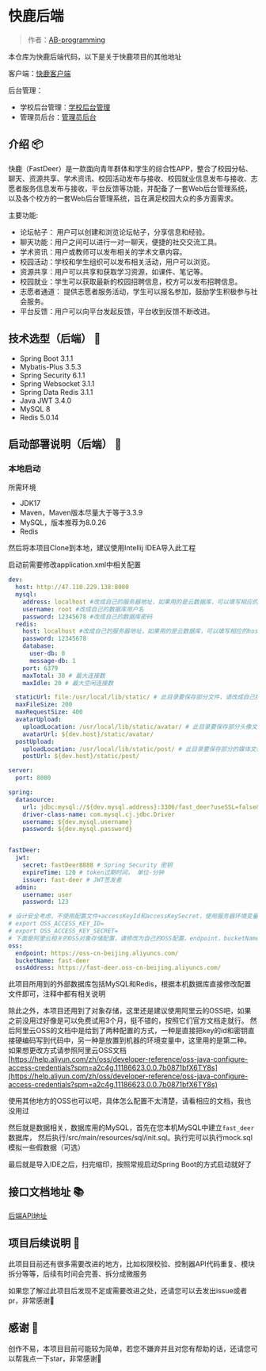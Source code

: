 # 快鹿后端

> 作者：[AB-programming](https://github.com/AB-programming/)

本仓库为快鹿后端代码，以下是关于快鹿项目的其他地址

客户端：[快鹿客户端](https://github.com/AB-programming/FastDeer-Client)

后台管理：
- 学校后台管理：[学校后台管理](https://github.com/AB-programming/FastDeer-School-Admin) 
- 管理员后台：[管理员后台](https://github.com/AB-programming/FastDeer-Admin)

## 介绍 📦
快鹿（FastDeer）是一款面向青年群体和学生的综合性APP，整合了校园分帖、聊天、资源共享、学术资讯、校园活动发布与接收、校园就业信息发布与接收、志愿者服务信息发布与接收，平台反馈等功能，并配备了一套Web后台管理系统，以及各个校方的一套Web后台管理系统，旨在满足校园大众的多方面需求。

主要功能:
- 论坛帖子： 用户可以创建和浏览论坛帖子，分享信息和经验。
- 聊天功能：用户之间可以进行一对一聊天，便捷的社交交流工具。
- 学术资讯：用户或教师可以发布相关的学术文章内容。
- 校园活动：学校和学生组织可以发布相关活动，用户可以浏览。
- 资源共享：用户可以共享和获取学习资源，如课件、笔记等。
- 校园就业：学生可以获取最新的校园招聘信息，校方可以发布招聘信息。
- 志愿者通道： 提供志愿者服务活动，学生可以报名参加，鼓励学生积极参与社会服务。
- 平台反馈：用户可以向平台发起反馈，平台收到反馈不断改进。

## 技术选型（后端） 🔬
- Spring Boot 3.1.1
- Mybatis-Plus 3.5.3
- Spring Security 6.1.1
- Spring Websocket 3.1.1
- Spring Data Redis 3.1.1
- Java JWT 3.4.0
- MySQL 8
- Redis 5.0.14

## 启动部署说明（后端） 🚀
### 本地启动
所需环境
- JDK17
- Maven，Maven版本尽量大于等于3.3.9
- MySQL，版本推荐为8.0.26
- Redis

然后将本项目Clone到本地，建议使用Intellij IDEA导入此工程

启动前需要修改application.xml中相关配置
```yaml
dev:
  host: http://47.110.229.138:8080
  mysql:
    address: localhost #改成自己的服务器地址，如果用的是云数据库，可以填写相应的host
    username: root #改成自己的数据库用户名
    password: 12345678 #改成自己的数据库密码
  redis:
    host: localhost #改成自己的服务器地址，如果用的是云数据库，可以填写相应的host
    password: 12345678
    database:
      user-db: 0
      message-db: 1
    port: 6379
    maxTotal: 30 # 最大连接数
    maxIdle: 20 # 最大空闲连接数

  staticUrl: file:/usr/local/lib/static/ # 此目录要保存部分文件，请改成自己指定的目录，请注意，static目录需要存在
  maxFileSize: 200
  maxRequestSize: 400
  avatarUpload:
    uploadLocation: /usr/local/lib/static/avatar/ # 此目录要保存部分头像文件，请修改为自己的目录地址
    avatarUrl: ${dev.host}/static/avatar/
  postUpload:
    uploadLocation: /usr/local/lib/static/post/ # 此目录要保存部分的媒体文件，请修改为自己的目录地址
    postUrl: ${dev.host}/static/post/

server:
  port: 8080

spring:
  datasource:
    url: jdbc:mysql://${dev.mysql.address}:3306/fast_deer?useSSL=false&useUnicode=true&characterEncoding=utf-8&serverTimezone=GMT%2B8&allowPublicKeyRetrieval=true
    driver-class-name: com.mysql.cj.jdbc.Driver
    username: ${dev.mysql.username}
    password: ${dev.mysql.password}


fastDeer:
  jwt:
    secret: fastDeer8888 # Spring Security 密钥
    expireTime: 120 # token过期时间， 单位-分钟
    issuer: fast-deer # JWT签发者
  admin:
    username: user
    password: 123

# 设计安全考虑，不使用配置文件+accessKeyId和accessKeySecret，使用服务器环境变量。因此服务器需要环境变量中分别暴露：
# export OSS_ACCESS_KEY_ID=
# export OSS_ACCESS_KEY_SECRET=
# 下面是阿里云相关的OSS对象存储配置，请修改为自己的OSS配置，endpoint，bucketName以及OSS的地址请参照云服务厂商提供的文档说明
oss:
  endpoint: https://oss-cn-beijing.aliyuncs.com/
  bucketName: fast-deer
  ossAddress: https://fast-deer.oss-cn-beijing.aliyuncs.com/
```
此项目所用到的外部数据库包括MySQL和Redis，根据本机数据库直接修改配置文件即可，注释中都有相关说明

除此之外，本项目还用到了对象存储，这里还是建议使用阿里云的OSS吧，如果之前没用过好像是可以免费试用3个月，挺不错的，按照它们官方文档走就行。
然后阿里云OSS的文档中是给到了两种配置的方式，一种是直接把key的id和密钥直接硬编码写到代码中，另一种是放置到机器的环境变量中，这里用的是第二种。
如果想更改方式请参照阿里云OSS文档[https://help.aliyun.com/zh/oss/developer-reference/oss-java-configure-access-credentials?spm=a2c4g.11186623.0.0.7b0871bfX6TY8s](https://help.aliyun.com/zh/oss/developer-reference/oss-java-configure-access-credentials?spm=a2c4g.11186623.0.0.7b0871bfX6TY8s)

使用其他地方的OSS也可以吧，具体怎么配置不太清楚，请看相应的文档，我也没用过

然后就是数据相关，数据库用的MySQL，首先在您本机MySQL中建立`fast_deer`数据库，
然后执行/src/main/resources/sql/init.sql。执行完可以执行mock.sql模拟一些假数据（可选）

最后就是导入IDE之后，扫完缩印，按照常规启动Spring Boot的方式启动就好了

## 接口文档地址 📚
[后端API地址](https://d5saomu2mq.apifox.cn/)

## 项目后续说明 🧱
此项目目前还有很多需要改进的地方，比如权限校验、控制器API代码重复、模块拆分等等，后续有时间会完善、拆分成微服务

如果您了解过此项目后发现不足或需要改进之处，还请您可以去发出issue或者pr，非常感谢🙏

## 感谢 🌸
创作不易，本项目目前可能较为简单，若您不嫌弃并且对您有帮助的话，还请您可以帮我点一下star，非常感谢🙏